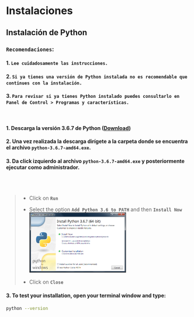 # Instalaciones




## **Instalación de Python**

### `Recomendaciones`: 
#### 1. `Lee cuidadosamente las instrucciones.`<br>
#### 2. `Si ya tienes una versión de Python instalada no es recomendable que continues con la instalación.`<br>
#### 3. `Para revisar si ya tienes Python instalado puedes consultarlo en Panel de Control > Programas y características.`<br><br><br>

#### **1**. Descarga la versión 3.6.7 de Python ([Download](https://www.python.org/ftp/python/3.6.7/python-3.6.7-amd64.exe))

#### **2**. Una vez realizada la descarga dirígete a la carpeta donde se encuentra el archivo `python-3.6.7-amd64.exe`.<br>

#### **3**. Da click izquierdo al archivo `python-3.6.7-amd64.exe` y posteriormente ejecutar como administrador.<br>


<br>
<br>


> - Click on **`Run`**<br>
> 
> - Select the option **`Add Python 3.6 to PATH`** and then **`Install Now`**<br> <img src="https://raw.githubusercontent.com/bioinfproject/bioinfo/master/Folder/Python_2.PNG" width = 60%><br>
> 
> - Click on **`Close`**<br>
> 
#### **3**. To test your installation, open your terminal window and type:

```bash
python --version
```



